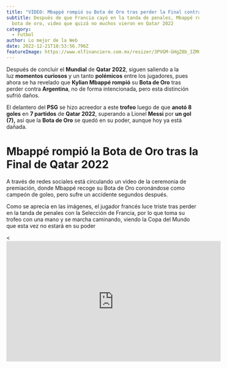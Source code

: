 ```yaml
---
title: "VIDEO: Mbappé rompió su Bota de Oro tras perder la Final contra Argentina"
subtitle: Después de que Francia cayó en la tanda de penales, Mbappé rompió su
  bota de oro, video que quizá no muchos vieron en Qatar 2022
category:
  - Futbol
author: Lo mejor de la Web
date: 2022-12-21T18:53:56.796Z
featureImage: https://www.elfinanciero.com.mx/resizer/3PVGM-GHgZ8b_IZMGs7eJ1kDV4w=/800x0/filters:format(jpg):quality(70)/cloudfront-us-east-1.images.arcpublishing.com/elfinanciero/UKYRW7XJO5HUJLT3Q7BEDAEYTI.jpg
---
```

Después de concluir el **Mundial** de **Qatar 2022**, siguen saliendo a la luz **momentos curiosos** y un tanto **polémicos** entre los jugadores, pues ahora se ha revelado que **Kylian Mbappé rompió** su **Bota de Oro** tras perder contra **Argentina**, no de forma intencionada, pero esta distinción sufrió daños.

El delantero del **PSG** se hizo acreedor a este **trofeo** luego de que **anotó 8 goles** en **7 partidos** de **Qatar 2022**, superando a Lionel **Messi** por **un gol (7),** así que la **Bota de Oro** se quedó en su poder, aunque hoy ya está dañada.

# Mbappé rompió la Bota de Oro tras la Final de Qatar 2022


A través de redes sociales está circulando un video de la ceremonia de premiación, donde Mbappé recoge su Bota de Oro coronándose como campeón de goleo, pero sufre un accidente segundos después.

Como se aprecia en las imágenes, el jugador francés luce triste tras perder en la tanda de penales con la Selección de Francia, por lo que toma su trofeo con una mano y se marcha caminando, viendo la Copa del Mundo que esta vez no estará en su poder

<<iframe width="560" height="315" src="https://www.youtube.com/embed/TzYFOMjECDQ" title="YouTube video player" frameborder="0" allow="accelerometer; autoplay; clipboard-write; encrypted-media; gyroscope; picture-in-picture" allowfullscreen></iframe>